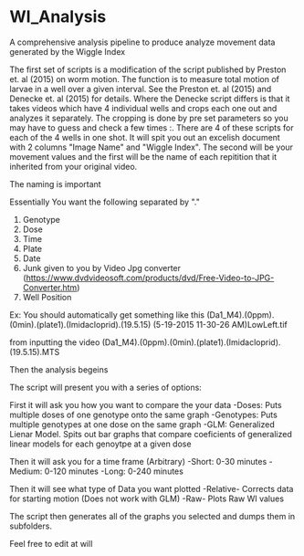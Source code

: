 # WI_Analysis
A comprehensive analysis pipeline to produce analyze movement data generated by the Wiggle Index

The first set of scripts is a modification of the script published by Preston et. al (2015) on worm motion. The function is to measure total motion of larvae in a well over a given interval. See the Preston et. al (2015) and Denecke et. al (2015) for details. Where the Denecke script differs is that it takes videos which have 4 individual wells and crops each one out and analyzes it separately. The cropping is done by pre set parameters so you may have to guess and check a few times :\. 
There are 4 of these scripts for each of the 4 wells in one shot. It will spit you out an excelish document with 2 columns "Image Name" and "Wiggle Index". The second will be your movement values and the first will be the name of each repitition that it inherited from your original video. 



The naming is important

Essentially You want the following separated by "."
1) Genotype
2) Dose
3) Time
4) Plate
5) Date
6) Junk given to you by Video Jpg converter (https://www.dvdvideosoft.com/products/dvd/Free-Video-to-JPG-Converter.htm)
7) Well Position

Ex:
You should automatically get something like this
(Da1_M4).(0ppm).(0min).(plate1).(Imidacloprid).(19.5.15) (5-19-2015 11-30-26 AM)LowLeft.tif

from inputting the video 
(Da1_M4).(0ppm).(0min).(plate1).(Imidacloprid).(19.5.15).MTS





Then the analysis begeins

The script will present you with a series of options:

First it will ask you how you want to compare the your data
-Doses: Puts multiple doses of one genotype onto the same graph
-Genotypes: Puts multiple genotypes at one dose on the same graph
-GLM: Generalized Lienar Model. Spits out bar graphs that compare coeficients of generalized linear models for each genoytpe at a given dose

Then it will ask you for a time frame (Arbitrary)
-Short: 0-30 minutes
-Medium: 0-120 minutes
-Long: 0-240 minutes

Then it will see what type of Data you want plotted
-Relative- Corrects data for starting motion (Does not work with GLM)
-Raw- Plots Raw WI values

The script then generates all of the graphs you selected and dumps them in subfolders.

Feel free to edit at will
